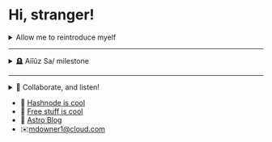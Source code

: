 # Hi, stranger!

<details>
<summary>Allow me to reintroduce myelf</summary>
<br>
I'm @mtdowner. I'm unsure how to pronounce that, so you can just call me Missy. I am super duper new to web development, and I'm learning everything on my own. With the help of some awesome resources, of course. But still, just between you, me, and my resume, I'm learning allll by myself! And for free, too.
</details>

****

<details>
<summary>🪦 Aiîûz Sa/ milestone</summary>
<br>
🪦 At 30 years old, I have decided to completely change my career (lol what career?) and take up something I know very little bit about. But hey, have you seen the kind of cash you could be rolling around in?
  </details>

****

<details>
<summary>🎒 Collaborate, and listen!</summary>
<br>
🎒 If you're still here, feel free to join one of my classes I put together or check out my Coda document full of free ways to learn web development and programming. That being said, if you have any tutorials you would like feedback on, I'd be happy to help with that :).
  </details>


- 📝 [Hashnode is cool](https://www.messymissy.hashnode.dev)
- 📕 [Free stuff is cool](https://www.coda.com/freebeginners)
- 🚀 [Astro Blog](https://messyweb-c5d62z7ag-mtdowner.vercel.app)
- ✉️mdowner1@cloud.com
